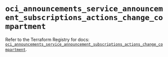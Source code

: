 # `oci_announcements_service_announcement_subscriptions_actions_change_compartment`

Refer to the Terraform Registry for docs: [`oci_announcements_service_announcement_subscriptions_actions_change_compartment`](https://registry.terraform.io/providers/oracle/oci/7.19.0/docs/resources/announcements_service_announcement_subscriptions_actions_change_compartment).
